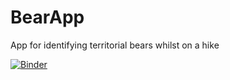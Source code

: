 # BearApp
App for identifying territorial bears whilst on a hike

[![Binder](https://mybinder.org/badge_logo.svg)](https://mybinder.org/v2/gh/AreloTanoh/BearApp/HEAD?labpath=%2Fvoila%2Frender%2FBear_app-v1.ipynb)

